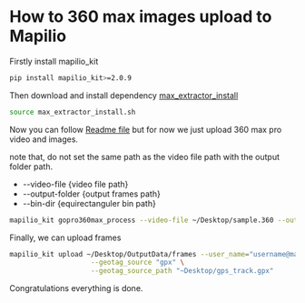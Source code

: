 # How to 360 max images upload to Mapilio

Firstly install mapilio_kit 
```bash
pip install mapilio_kit>=2.0.9
```
Then download and install dependency [max_extractor_install](https://github.com/mapilio/mapilio-kit/blob/main/max_extractor_install.sh)
```bash
source max_extractor_install.sh
```

Now you can follow [Readme file](https://github.com/mapilio/mapilio-kit/blob/main/README.md) but for now we just upload 360 max pro video and images.


note that, do not set the same path as the video file path with the output folder path.

- --video-file {video file path}
- --output-folder {output frames path}
- --bin-dir {equirectanguler bin path}

```bash
mapilio_kit gopro360max_process --video-file ~/Desktop/sample.360 --output-folder ~/Desktop/OutputData/ --bin-dir bin
```

Finally, we can upload frames

```bash
mapilio_kit upload ~/Desktop/OutputData/frames --user_name="username@mapilio.com" \
                    --geotag_source "gpx" \
                    --geotag_source_path "~Desktop/gps_track.gpx"
```

Congratulations everything is done.